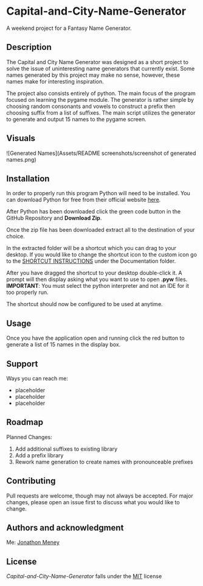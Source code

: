 # Capital-and-City-Name-Generator
A weekend project for a Fantasy Name Generator.

## Description
The Capital and City Name Generator was designed as a short project to solve the issue of uninteresting name generators
that currently exist. Some names generated by this project may make no sense, however, these names make for interesting
inspiration.

The project also consists entirely of python. The main focus of the program focused on learning the pygame module. The 
generator is rather simple by choosing random consonants and vowels to construct a prefix then choosing suffix from a
list of suffixes. The main script utilizes the generator to generate and output 15 names to the pygame screen.

## Visuals
![Generated Names](Assets/README screenshots/screenshot of generated names.png)

## Installation
In order to properly run this program Python will need to be installed. You can download Python for free from their
official website [here](https://www.python.org/downloads/).

After Python has been downloaded click the green code button in the GitHub Repository and **Download Zip**.

Once the zip file has been downloaded extract all to the destination of your choice.

In the extracted folder will be a shortcut which you can drag to your desktop. If you would like to change the shortcut
icon to the custom icon go to the [SHORTCUT INSTRUCTIONS](Documentation/SHORTCUT%20INSTRUCTIONS.md) under the 
Documentation folder.

After you have dragged the shortcut to your desktop double-click it. A prompt will then display asking what you want to
use to open **.pyw** files. **IMPORTANT**: You must select the python interpreter and not an IDE for it too properly run.

The shortcut should now be configured to be used at anytime.

## Usage
Once you have the application open and running click the red button to generate a list of 15 names in the display box.

## Support
Ways you can reach me:
- placeholder
- placeholder
- placeholder

## Roadmap
Planned Changes:
1. Add additional suffixes to existing library
2. Add a prefix library
3. Rework name generation to create names with pronounceable prefixes

## Contributing
Pull requests are welcome, though may not always be accepted. For major changes, please open an issue first to discuss 
what you would like to change.

## Authors and acknowledgment
Me: [Jonathon Meney](https://github.com/OsmiumCoder)

## License
_Capital-and-City-Name-Generator_ falls under the [MIT](https://choosealicense.com/licenses/mit/) license

